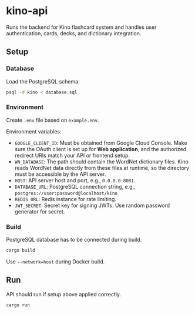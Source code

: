 # kino-api
Runs the backend for Kino flashcard system and handles user authentication,
cards, decks, and dictionary integration.

## Setup
### Database
Load the PostgreSQL schema:
```sh
psql -d kino < database.sql
```

### Environment
Create `.env` file based on `example.env`.

Environment variables:
- `GOOGLE_CLIENT_ID`: Must be obtained from Google Cloud Console. Make sure
  the OAuth client is set up for **Web application**, and the authorized
  redirect URIs match your API or frontend setup.
- `WN_DATABASE`: The path should contain the WordNet dictionary files. Kino
  reads WordNet data directly from these files at runtime, so the directory
  must be accessible by the API server.
- `HOST`: API server host and port, e.g., `0.0.0.0:8081`.
- `DATABASE_URL`: PostgreSQL connection string, e.g.,
  `postgres://user:password@localhost/kino`
- `REDIS_URL`: Redis instance for rate limiting.
- `JWT_SECRET`: Secret key for signing JWTs. Use random password generator for
  secret.

### Build
PostgreSQL database has to be connected during build.
```sh
cargo build
```

Use `--network=host` during Docker build.

## Run
API should run if setup above applied correctly.
```sh
cargo run
```
